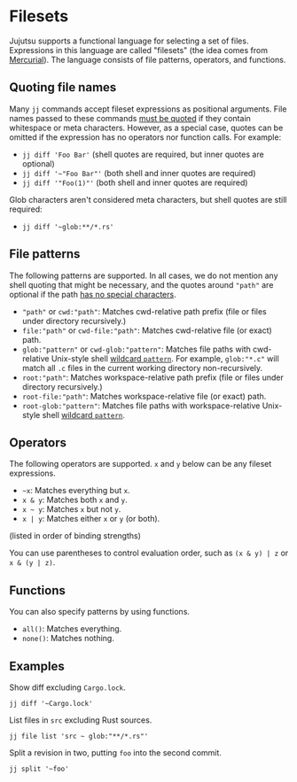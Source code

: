 # Filesets

Jujutsu supports a functional language for selecting a set of files.
Expressions in this language are called "filesets" (the idea comes from
[Mercurial](https://repo.mercurial-scm.org/hg/help/filesets)). The language
consists of file patterns, operators, and functions.

## Quoting file names

Many `jj` commands accept fileset expressions as positional arguments. File
names passed to these commands [must be quoted][string-literals] if they contain
whitespace or meta characters. However, as a special case, quotes can be omitted
if the expression has no operators nor function calls. For example:

* `jj diff 'Foo Bar'` (shell quotes are required, but inner quotes are optional)
* `jj diff '~"Foo Bar"'` (both shell and inner quotes are required)
* `jj diff '"Foo(1)"'` (both shell and inner quotes are required)

Glob characters aren't considered meta characters, but shell quotes are still
required:

* `jj diff '~glob:**/*.rs'`

[string-literals]: templates.md#string-literals

## File patterns

The following patterns are supported. In all cases, we do not mention any shell
quoting that might be necessary, and the quotes around `"path"` are optional if
the path [has no special characters](#quoting-file-names).

* `"path"` or `cwd:"path"`: Matches cwd-relative path prefix (file or files
  under directory recursively.)
* `file:"path"` or `cwd-file:"path"`: Matches cwd-relative file (or exact) path.
* `glob:"pattern"` or `cwd-glob:"pattern"`: Matches file paths with cwd-relative
  Unix-style shell [wildcard `pattern`][glob]. For example, `glob:"*.c"` will
  match all `.c` files in the current working directory non-recursively.
* `root:"path"`: Matches workspace-relative path prefix (file or files under
  directory recursively.)
* `root-file:"path"`: Matches workspace-relative file (or exact) path.
* `root-glob:"pattern"`: Matches file paths with workspace-relative Unix-style
  shell [wildcard `pattern`][glob].

[glob]: https://docs.rs/globset/latest/globset/#syntax

## Operators

The following operators are supported. `x` and `y` below can be any fileset
expressions.

* `~x`: Matches everything but `x`.
* `x & y`: Matches both `x` and `y`.
* `x ~ y`: Matches `x` but not `y`.
* `x | y`: Matches either `x` or `y` (or both).

(listed in order of binding strengths)

You can use parentheses to control evaluation order, such as `(x & y) | z` or
`x & (y | z)`.

## Functions

You can also specify patterns by using functions.

* `all()`: Matches everything.
* `none()`: Matches nothing.

## Examples

Show diff excluding `Cargo.lock`.

```shell
jj diff '~Cargo.lock'
```

List files in `src` excluding Rust sources.

```shell
jj file list 'src ~ glob:"**/*.rs"'
```

Split a revision in two, putting `foo` into the second commit.

```shell
jj split '~foo'
```
